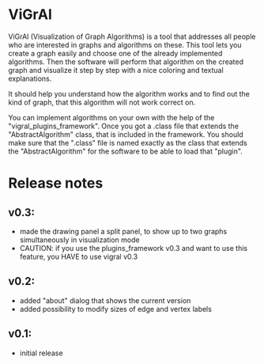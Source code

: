 ViGrAl
======

ViGrAl (Visualization of Graph Algorithms) is a tool that addresses all people who are interested in graphs
and algorithms on these. This tool lets you create a graph easily and choose one of the already implemented
algorithms. Then the software will perform that algorithm on the created graph and visualize it step by
step with a nice coloring and textual explanations.

It should help you understand how the algorithm works and to find out the kind of graph, that this algorithm
will not work correct on.

You can implement algorithms on your own with the help of the "vigral_plugins_framework". Once you got a .class
file that extends the "AbstractAlgorithm" class, that is included in the framework. You should make sure that
the ".class" file is named exactly as the class that extends the "AbstractAlgorithm" for the software to be able
to load that "plugin".



Release notes
=============

v0.3:
------------------
+ made the drawing panel a split panel, to show up to two graphs simultaneously in visualization mode
+ CAUTION: if you use the plugins_framework v0.3 and want to use this feature, you HAVE to use vigral v0.3


v0.2:
------------------
+ added "about" dialog that shows the current version
+ added possibility to modify sizes of edge and vertex labels


v0.1:
------------------
+ initial release
